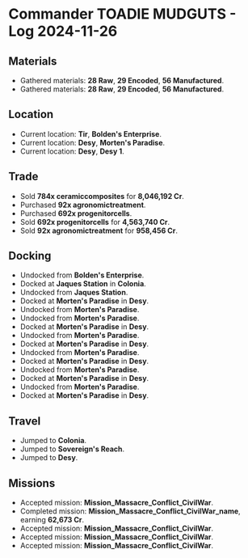 # Commander TOADIE MUDGUTS - Log 2024-11-26

## Materials
- Gathered materials: **28 Raw**, **29 Encoded**, **56 Manufactured**.
- Gathered materials: **28 Raw**, **29 Encoded**, **56 Manufactured**.

## Location
- Current location: **Tir**, **Bolden's Enterprise**.
- Current location: **Desy**, **Morten's Paradise**.
- Current location: **Desy**, **Desy 1**.

## Trade
- Sold **784x ceramiccomposites** for **8,046,192 Cr**.
- Purchased **92x agronomictreatment**.
- Purchased **692x progenitorcells**.
- Sold **692x progenitorcells** for **4,563,740 Cr**.
- Sold **92x agronomictreatment** for **958,456 Cr**.

## Docking
- Undocked from **Bolden's Enterprise**.
- Docked at **Jaques Station** in **Colonia**.
- Undocked from **Jaques Station**.
- Docked at **Morten's Paradise** in **Desy**.
- Undocked from **Morten's Paradise**.
- Undocked from **Morten's Paradise**.
- Docked at **Morten's Paradise** in **Desy**.
- Undocked from **Morten's Paradise**.
- Docked at **Morten's Paradise** in **Desy**.
- Undocked from **Morten's Paradise**.
- Docked at **Morten's Paradise** in **Desy**.
- Undocked from **Morten's Paradise**.
- Docked at **Morten's Paradise** in **Desy**.
- Undocked from **Morten's Paradise**.
- Docked at **Morten's Paradise** in **Desy**.

## Travel
- Jumped to **Colonia**.
- Jumped to **Sovereign's Reach**.
- Jumped to **Desy**.

## Missions
- Accepted mission: **Mission_Massacre_Conflict_CivilWar**.
- Completed mission: **Mission_Massacre_Conflict_CivilWar_name**, earning **62,673 Cr**.
- Accepted mission: **Mission_Massacre_Conflict_CivilWar**.
- Accepted mission: **Mission_Massacre_Conflict_CivilWar**.
- Accepted mission: **Mission_Massacre_Conflict_CivilWar**.


